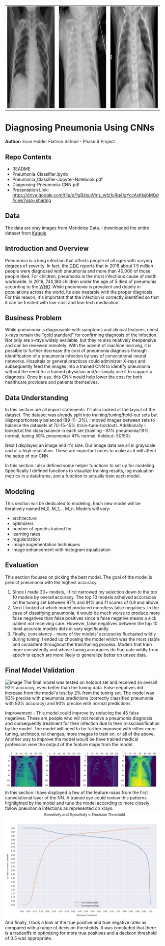 <table><tr>
<td><img src="notebook_images/NORMAL2-IM-1423-0001.jpeg" style="width:320px;height:330px"/></td>
<td><img src= "notebook_images/person1945_bacteria_4872.jpeg" style="width:320px;height:330px"/></td>
<td><img src= "notebook_images/person36_bacteria_185.jpeg" style="width:320px;height:330px"/></td> 
</tr></table>

# Diagnosing Pneumonia Using CNNs
**Author:** Evan Holder
Flatiron School - Phase 4 Project

## Repo Contents
* README
* Pneumonia_Classifier.ipynb
* Pneumonia_Classifier-Jupyter-Notebook.pdf
* Diagnosing-Pneumonia-CNN.pdf
* Presentation Link: https://drive.google.com/file/d/1gBzbuWmz_wfz1uRq4lgYccAxKlsjbMGd/view?usp=sharing

## Data
The data are xray images from Mendeley Data. I downloaded the entire dataset from [Kaggle](https://www.kaggle.com/paultimothymooney/chest-xray-pneumonia).

## Introduction and Overview

Pneumonia is a lung infection that affects people of all ages with varying degrees of severity. In fact, the [CDC](https://www.cdc.gov/dotw/pneumonia/index.html) reports that in 2018 about 1.5 million people were diagnosed with pneumonia and more than 40,000 of those people died. For children, pneumonia is the most infectious cause of death worldwide. In 2019, 740,180 children under the age of 5 died of pneumonia according to the [WHO](https://www.who.int/news-room/fact-sheets/detail/pneumonia).  While pneumonia is prevalent and deadly in populations across the world, its also treatable with the proper diagnosis.  For this reason, it's important that the infection is correctly identified so that it can be treated with low-cost and low-tech medication.  

## Business Problem

While pneumonia is diagnosable with symptoms and clinical features, chest x-rays remain the ["gold standard"](https://pneumonia.biomedcentral.com/articles/10.15172/pneu.2014.5/464) for confirming diagnosis of the infection.  Not only are x-rays widely available, but they're also relatively inexpensive and can be reviewed remotely.  With the advent of machine learning, it is possible to further decrease the cost of pneumonia diagnosis through identification of a pneumonia infection by way of convolutional neural networks.  Hospitals or general practices could administer X-rays and subsequently feed the images into a trained CNN to identify pneumonia without the need for a trained physician and/or simply use it to support a diagnosis. Once in use, this CNN would help lower the cost for both healthcare providers and patients themselves.

## Data Understanding

In this section are all import statements. I'll also looked at the layout of the dataset.  The dataset was already split into training/tuning/hold-out sets but disproportionately balanced (89-11-.3%). I moved images between sets to balance the datasets at 70-15-15% (train-tune-holdout).  Additionally I looked at the class balance in each set (training - 81% pneumonia/19% normal, tuning 59% pneumonia/ 41% normal, holdout- 50/50).

Next I displayed an image and it's size.  Our image data are all in grayscale and at a high resolution.  These are important notes to make as it will affect the setup of our CNN.

In this section I also defined some helper functions to set up for modeling. Specifically I defined functions to visualize training results, log evaluation metrics in a dataframe, and a function to actually train each model.

## Modeling

This section will be dedicated to modeling. Each new model will be iteratively named M_0, M_1,... M_n. Models will vary:
* architecture
* optimizers
* number of epochs trained for
* learning rates
* regularization
* image augementation techniques
* image enhancement with histogram equalization


## Evaluation

This section focuses on picking the best model. The goal of the model is predict pneumonia with the highest accuracy.
1) Since I made 30+ models, I first narrowed my selection down to the top 10 models by overall accuracy.  The top 10 models acheived accuracies on the tuning set between 87% and 91% and f1 scores of 0.9 and above. 
2) Next I looked at which model produced more/less false negatives.  In the case of classifying pneumonia, it would be much worse to produce more false negatives than false positives since a false negative means a sick patient not receiving care.  However, false negatives between the top 10 most accurate models did not vary significantly. 
3) Finally, consistency - many of the models' accuracies fluctuated wildly during tuning. I ended up choosing the model which was the most stable and consistent throughout the train/tuning process.  Models that train more consistently and whose tuning accuracies do fluctuate wildly from epoch to epoch are more likely to generalize better on unsee data.

## Final Model Validation
![image](https://github.com/EvanHolder/Pneumonia-Classifier/notebook_images/cm_final_model.png?raw=True)
The final model was tested on holdout set and received an overall 92% accuracy, even better than the tuning data. False negatives did increase from the model's test by 2% from the tuning set. The model was 93% precise with pneumonia predictions (correctly classified pneumonia with 93% accuracy) and 90% precise with normal predictions.

Improvement - This model could improve by reducing the 45 false negatives. These are people who will not receive a pneumonia diagnosis and consequently treatment for their infection due to their missclassification by the model.  The model will need to be further improved with either more tuning, architectural changes, more images to train on, or all of the above. Another way to improve the model would be have trained medical profession view the output of the feature maps from the model.  

<img src="notebook_images/feature_maps.png"/>
In this section I have displayed a few of the feature maps from the first convolutional layer of the NN.  A trained eye could review this patterns highlighted by the model and tune the model according to more closely follow pneumonia infections as represented on xrays.

<img src="notebook_images/sensitivity_specificity_thresholds.png"/>
And finally, I took a look at the true positive and true negative rates as compared with a range of decision thresholds. It was concluded that there is a tradeoffs in optimizing for more true positives and a decision threshold of 0.5 was appropriate.

